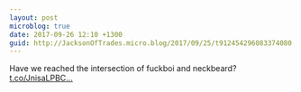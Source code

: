 ```yaml
---
layout: post
microblog: true
date: 2017-09-26 12:10 +1300
guid: http://JacksonOfTrades.micro.blog/2017/09/25/t912454296083374080.html
---
```

Have we reached the intersection of fuckboi and neckbeard? [t.co/JnisaLPBC...](https://t.co/JnisaLPBCJ)
